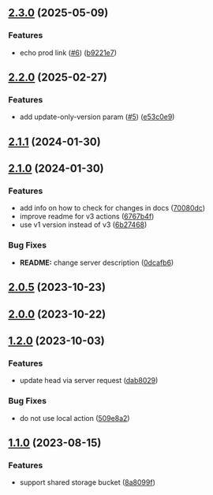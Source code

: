 ## [2.3.0](https://github.com/diplodoc-platform/docs-release-action/compare/v2.2.0...v2.3.0) (2025-05-09)


### Features

* echo prod link ([#6](https://github.com/diplodoc-platform/docs-release-action/issues/6)) ([b9221e7](https://github.com/diplodoc-platform/docs-release-action/commit/b9221e764147a294fb524466b05e91c3e3eaf30d))

## [2.2.0](https://github.com/diplodoc-platform/docs-release-action/compare/v2.1.1...v2.2.0) (2025-02-27)


### Features

* add update-only-version param ([#5](https://github.com/diplodoc-platform/docs-release-action/issues/5)) ([e53c0e9](https://github.com/diplodoc-platform/docs-release-action/commit/e53c0e946f0cec9dd71494479a79c7475da9c21a))

## [2.1.1](https://github.com/diplodoc-platform/docs-release-action/compare/v2.1.0...v2.1.1) (2024-01-30)

## [2.1.0](https://github.com/diplodoc-platform/docs-release-action/compare/v2.0.5...v2.1.0) (2024-01-30)


### Features

* add info on how to check for changes in docs ([70080dc](https://github.com/diplodoc-platform/docs-release-action/commit/70080dc4e3ce6c3d4ebf11695137b1cfbc13fa14))
* improve readme for v3 actions ([6767b4f](https://github.com/diplodoc-platform/docs-release-action/commit/6767b4f43ce14662d96729075777db80c0735d0d))
* use v1 version instead of v3 ([6b27468](https://github.com/diplodoc-platform/docs-release-action/commit/6b27468577215975a4cb18c84ce76f161de8911d))


### Bug Fixes

* **README:** change server description ([0dcafb6](https://github.com/diplodoc-platform/docs-release-action/commit/0dcafb67624701335f851962c715539e69a77b54))

## [2.0.5](https://github.com/diplodoc-platform/docs-release-action/compare/v2.0.0...v2.0.5) (2023-10-23)

## [2.0.0](https://github.com/diplodoc-platform/docs-release-action/compare/v1.2.0...v2.0.0) (2023-10-22)

## [1.2.0](https://github.com/diplodoc-platform/docs-release-action/compare/v1.1.0...v1.2.0) (2023-10-03)


### Features

* update head via server request ([dab8029](https://github.com/diplodoc-platform/docs-release-action/commit/dab80293baf0fd1788a1f50f2b37b51fb80b8076))


### Bug Fixes

* do not use local action ([509e8a2](https://github.com/diplodoc-platform/docs-release-action/commit/509e8a23d6156b273d8b0641754473b3e732a224))

## [1.1.0](https://github.com/diplodoc-platform/docs-release-action/compare/v1.0.0...v1.1.0) (2023-08-15)


### Features

* support shared storage bucket ([8a8099f](https://github.com/diplodoc-platform/docs-release-action/commit/8a8099f70afc7dea831f7ffedddcf6ab50eb0cb8))

